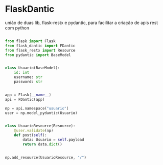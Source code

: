 # FlaskDantic
união de duas lib, flask-restx e pydantic, para facilitar a criação de apis rest com python

```python

from flask import Flask
from flask_dantic import FDantic
from flask_restx import Resource
from pydantic import BaseModel


class Usuario(BaseModel):
    id: int
    username: str
    password: str


app = Flask(__name__)
api = FDantic(app)

np = api.namespace("usuario")
user = np.model_pydantic(Usuario)


class UsuarioResource(Resource):
    @user.validate(np)
    def post(self):
        data: Usuario = self.payload
        return data.dict()


np.add_resource(UsuarioResource, "/")

````